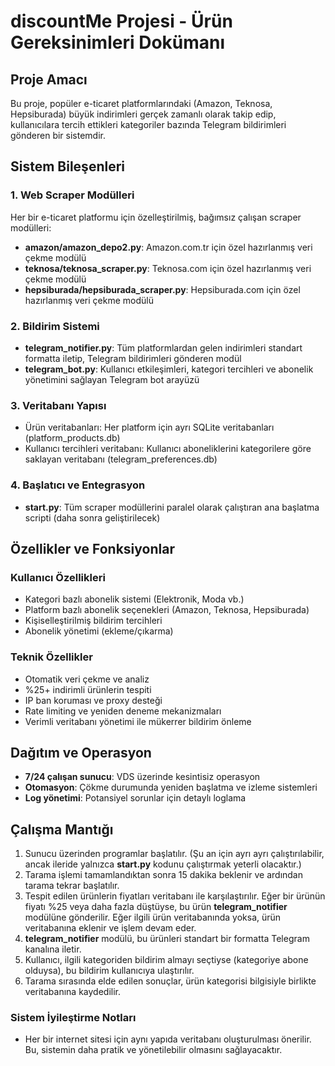 # discountMe Projesi - Ürün Gereksinimleri Dokümanı

## Proje Amacı
Bu proje, popüler e-ticaret platformlarındaki (Amazon, Teknosa, Hepsiburada) büyük indirimleri gerçek zamanlı olarak takip edip, kullanıcılara tercih ettikleri kategoriler bazında Telegram bildirimleri gönderen bir sistemdir.

## Sistem Bileşenleri

### 1. Web Scraper Modülleri
Her bir e-ticaret platformu için özelleştirilmiş, bağımsız çalışan scraper modülleri:

- **amazon/amazon_depo2.py**: Amazon.com.tr için özel hazırlanmış veri çekme modülü
- **teknosa/teknosa_scraper.py**: Teknosa.com için özel hazırlanmış veri çekme modülü
- **hepsiburada/hepsiburada_scraper.py**: Hepsiburada.com için özel hazırlanmış veri çekme modülü

### 2. Bildirim Sistemi
- **telegram_notifier.py**: Tüm platformlardan gelen indirimleri standart formatta iletip, Telegram bildirimleri gönderen modül
- **telegram_bot.py**: Kullanıcı etkileşimleri, kategori tercihleri ve abonelik yönetimini sağlayan Telegram bot arayüzü

### 3. Veritabanı Yapısı
- Ürün veritabanları: Her platform için ayrı SQLite veritabanları (platform_products.db)
- Kullanıcı tercihleri veritabanı: Kullanıcı aboneliklerini kategorilere göre saklayan veritabanı (telegram_preferences.db)

### 4. Başlatıcı ve Entegrasyon
- **start.py**: Tüm scraper modüllerini paralel olarak çalıştıran ana başlatma scripti (daha sonra geliştirilecek)

## Özellikler ve Fonksiyonlar

### Kullanıcı Özellikleri
- Kategori bazlı abonelik sistemi (Elektronik, Moda vb.)
- Platform bazlı abonelik seçenekleri (Amazon, Teknosa, Hepsiburada)
- Kişiselleştirilmiş bildirim tercihleri
- Abonelik yönetimi (ekleme/çıkarma)

### Teknik Özellikler
- Otomatik veri çekme ve analiz
- %25+ indirimli ürünlerin tespiti
- IP ban koruması ve proxy desteği
- Rate limiting ve yeniden deneme mekanizmaları
- Verimli veritabanı yönetimi ile mükerrer bildirim önleme

## Dağıtım ve Operasyon
- **7/24 çalışan sunucu**: VDS üzerinde kesintisiz operasyon
- **Otomasyon**: Çökme durumunda yeniden başlatma ve izleme sistemleri
- **Log yönetimi**: Potansiyel sorunlar için detaylı loglama

## Çalışma Mantığı

1. Sunucu üzerinden programlar başlatılır. (Şu an için ayrı ayrı çalıştırılabilir, ancak ileride yalnızca **start.py** kodunu çalıştırmak yeterli olacaktır.)
2. Tarama işlemi tamamlandıktan sonra 15 dakika beklenir ve ardından tarama tekrar başlatılır.
3. Tespit edilen ürünlerin fiyatları veritabanı ile karşılaştırılır. Eğer bir ürünün fiyatı %25 veya daha fazla düştüyse, bu ürün **telegram_notifier** modülüne gönderilir. Eğer ilgili ürün veritabanında yoksa, ürün veritabanına eklenir ve işlem devam eder.
4. **telegram_notifier** modülü, bu ürünleri standart bir formatta Telegram kanalına iletir.
5. Kullanıcı, ilgili kategoriden bildirim almayı seçtiyse (kategoriye abone olduysa), bu bildirim kullanıcıya ulaştırılır.
6. Tarama sırasında elde edilen sonuçlar, ürün kategorisi bilgisiyle birlikte veritabanına kaydedilir.

### Sistem İyileştirme Notları
- Her bir internet sitesi için aynı yapıda veritabanı oluşturulması önerilir. Bu, sistemin daha pratik ve yönetilebilir olmasını sağlayacaktır.
